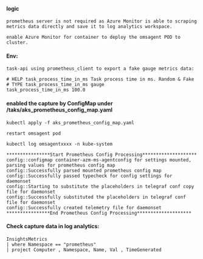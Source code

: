 #### logic
    prometheus server is not required as Azure Monitor is able to scraping metrics data directly and save it to log analytics workspace.

    enable Azure Monitor for container to deploy the omsagent POD to cluster. 

#### Env:

    task-api using prometheus_client to export a fake gauge metrics data: 

    # HELP task_process_time_in_ms Task process time in ms. Random & Fake
    # TYPE task_process_time_in_ms gauge
    task_process_time_in_ms 100.0


#### enabled the capture by ConfigMap under /taks/aks_prometheus_config_map.yaml

    kubectl apply -f aks_prometheus_config_map.yaml

    restart omsagent pod

    kubectl log omsagentxxxx -n kube-system

    ****************Start Prometheus Config Processing********************
    config::configmap container-azm-ms-agentconfig for settings mounted, parsing values for prometheus config map       
    config::Successfully parsed mounted prometheus config map
    config::Successfully passed typecheck for config settings for daemonset
    config::Starting to substitute the placeholders in telegraf conf copy file for daemonset
    config::Successfully substituted the placeholders in telegraf conf file for daemonset
    config::Successfully created telemetry file for daemonset
    ****************End Prometheus Config Processing********************

#### Check capture data in log analytics:

    InsightsMetrics
    | where Namespace == "prometheus" 
    | project Computer , Namespace, Name, Val , TimeGenerated 